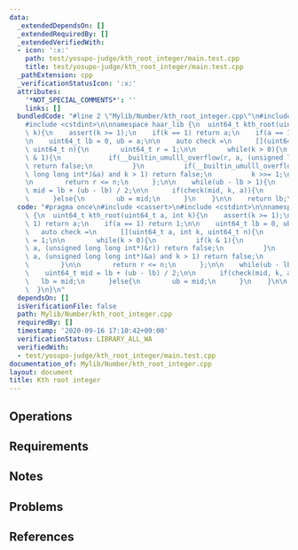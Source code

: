 ```yaml
---
data:
  _extendedDependsOn: []
  _extendedRequiredBy: []
  _extendedVerifiedWith:
  - icon: ':x:'
    path: test/yosupo-judge/kth_root_integer/main.test.cpp
    title: test/yosupo-judge/kth_root_integer/main.test.cpp
  _pathExtension: cpp
  _verificationStatusIcon: ':x:'
  attributes:
    '*NOT_SPECIAL_COMMENTS*': ''
    links: []
  bundledCode: "#line 2 \"Mylib/Number/kth_root_integer.cpp\"\n#include <cassert>\n\
    #include <cstdint>\n\nnamespace haar_lib {\n  uint64_t kth_root(uint64_t a, int\
    \ k){\n    assert(k >= 1);\n    if(k == 1) return a;\n    if(a == 1) return 1;\n\
    \n    uint64_t lb = 0, ub = a;\n\n    auto check =\n      [](uint64_t a, int k,\
    \ uint64_t n){\n        uint64_t r = 1;\n\n        while(k > 0){\n          if(k\
    \ & 1){\n            if(__builtin_umulll_overflow(r, a, (unsigned long long int*)&r))\
    \ return false;\n          }\n          if(__builtin_umulll_overflow(a, a, (unsigned\
    \ long long int*)&a) and k > 1) return false;\n          k >>= 1;\n        }\n\
    \n        return r <= n;\n      };\n\n    while(ub - lb > 1){\n      uint64_t\
    \ mid = lb + (ub - lb) / 2;\n\n      if(check(mid, k, a)){\n        lb = mid;\n\
    \      }else{\n        ub = mid;\n      }\n    }\n\n    return lb;\n  }\n}\n"
  code: "#pragma once\n#include <cassert>\n#include <cstdint>\n\nnamespace haar_lib\
    \ {\n  uint64_t kth_root(uint64_t a, int k){\n    assert(k >= 1);\n    if(k ==\
    \ 1) return a;\n    if(a == 1) return 1;\n\n    uint64_t lb = 0, ub = a;\n\n \
    \   auto check =\n      [](uint64_t a, int k, uint64_t n){\n        uint64_t r\
    \ = 1;\n\n        while(k > 0){\n          if(k & 1){\n            if(__builtin_umulll_overflow(r,\
    \ a, (unsigned long long int*)&r)) return false;\n          }\n          if(__builtin_umulll_overflow(a,\
    \ a, (unsigned long long int*)&a) and k > 1) return false;\n          k >>= 1;\n\
    \        }\n\n        return r <= n;\n      };\n\n    while(ub - lb > 1){\n  \
    \    uint64_t mid = lb + (ub - lb) / 2;\n\n      if(check(mid, k, a)){\n     \
    \   lb = mid;\n      }else{\n        ub = mid;\n      }\n    }\n\n    return lb;\n\
    \  }\n}\n"
  dependsOn: []
  isVerificationFile: false
  path: Mylib/Number/kth_root_integer.cpp
  requiredBy: []
  timestamp: '2020-09-16 17:10:42+09:00'
  verificationStatus: LIBRARY_ALL_WA
  verifiedWith:
  - test/yosupo-judge/kth_root_integer/main.test.cpp
documentation_of: Mylib/Number/kth_root_integer.cpp
layout: document
title: Kth root integer
---
```


## Operations

## Requirements

## Notes

## Problems

## References
